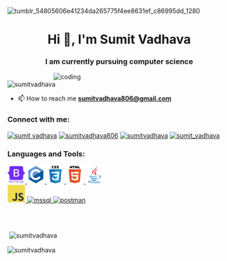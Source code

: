 ![tumblr_54805606e41234da265775f4ee8631ef_c86995dd_1280](https://github.com/user-attachments/assets/4d1f73c9-6bf2-4f8f-8ce9-e099420ebe5b)


<h1 align="center">Hi 👋, I'm Sumit Vadhava</h1>
<h3 align="center">I am currently pursuing computer science</h3>

<img align="right" alt="coding" width="400"  src="https://github.com/user-attachments/assets/0bc28bca-11fb-4507-8adf-465b57d294d7"> 

<p align="left"> <img src="https://komarev.com/ghpvc/?username=sumitvadhava&label=Profile%20views&color=0e75b6&style=flat" alt="sumitvadhava" /> </p>

- 📫 How to reach me **sumitvadhava806@gmail.com**

<h3 align="left">Connect with me:</h3>
<p align="left">
<a href="https://www.linkedin.com/in/sumit-vadhava-45ba02289?utm_source=share&utm_campaign=share_via&utm_content=profile&utm_medium=website" target="blank"><img align="center" src="https://raw.githubusercontent.com/rahuldkjain/github-profile-readme-generator/master/src/images/icons/Social/linked-in-alt.svg" alt="sumit vadhava" height="30" width="40" /></a>
<a href="https://www.hackerrank.com/sumitvadhava806" target="blank"><img align="center" src="https://raw.githubusercontent.com/rahuldkjain/github-profile-readme-generator/master/src/images/icons/Social/hackerrank.svg" alt="sumitvadhava806" height="30" width="40" /></a>
<a href="https://www.leetcode.com/sumitvadhava" target="blank"><img align="center" src="https://raw.githubusercontent.com/rahuldkjain/github-profile-readme-generator/master/src/images/icons/Social/leet-code.svg" alt="sumitvadhava" height="30" width="40" /></a>
<a href="https://auth.geeksforgeeks.org/user/sumit_vadhava" target="blank"><img align="center" src="https://raw.githubusercontent.com/rahuldkjain/github-profile-readme-generator/master/src/images/icons/Social/geeks-for-geeks.svg" alt="sumit_vadhava" height="30" width="40" /></a>
<!--<a href="https://discord.gg/sumitvadhava" target="blank"><img align="center" src="https://raw.githubusercontent.com/rahuldkjain/github-profile-readme-generator/master/src/images/icons/Social/discord.svg" alt="sumitvadhava" height="30" width="40" /></a>-->
</p>

<h3 align="left">Languages and Tools:</h3>
<p align="left"> <a href="https://getbootstrap.com" target="_blank" rel="noreferrer"> <img src="https://raw.githubusercontent.com/devicons/devicon/master/icons/bootstrap/bootstrap-plain-wordmark.svg" alt="bootstrap" width="40" height="40"/> </a> <a href="https://www.cprogramming.com/" target="_blank" rel="noreferrer"> <img src="https://raw.githubusercontent.com/devicons/devicon/master/icons/c/c-original.svg" alt="c" width="40" height="40"/> </a> <a href="https://www.w3schools.com/css/" target="_blank" rel="noreferrer"> <img src="https://raw.githubusercontent.com/devicons/devicon/master/icons/css3/css3-original-wordmark.svg" alt="css3" width="40" height="40"/> </a> <a href="https://www.w3.org/html/" target="_blank" rel="noreferrer"> <img src="https://raw.githubusercontent.com/devicons/devicon/master/icons/html5/html5-original-wordmark.svg" alt="html5" width="40" height="40"/> </a> <a href="https://www.java.com" target="_blank" rel="noreferrer"> <img src="https://raw.githubusercontent.com/devicons/devicon/master/icons/java/java-original.svg" alt="java" width="40" height="40"/> </a> <br> <a href="https://developer.mozilla.org/en-US/docs/Web/JavaScript" target="_blank" rel="noreferrer"> 
  <img src="https://raw.githubusercontent.com/devicons/devicon/master/icons/javascript/javascript-original.svg" alt="javascript" width="40" height="40"/> </a> <a href="https://www.microsoft.com/en-us/sql-server" target="_blank" rel="noreferrer"> <img src="https://www.svgrepo.com/show/303229/microsoft-sql-server-logo.svg" alt="mssql" width="40" height="40"/> </a> <a href="https://postman.com" target="_blank" rel="noreferrer"> <img src="https://www.vectorlogo.zone/logos/getpostman/getpostman-icon.svg" alt="postman" width="40" height="40"/> </a> </p><br><br>


<p>&nbsp;<img align="center" src="https://github-readme-stats.vercel.app/api?username=sumitvadhava&show_icons=true&locale=en" alt="sumitvadhava" /></p>

 

<p><img align="center" src="https://github-readme-streak-stats.herokuapp.com/?user=sumitvadhava&" alt="sumitvadhava" /></p>
